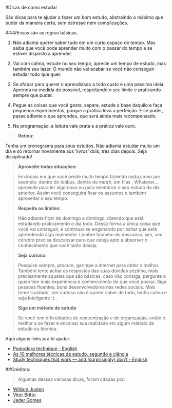 #Dicas de como estudar

São dicas para te ajudar a fazer um bom estudo, abstraindo o máximo que puder da maneira certa, sem estresse nem complicações.

####Essas são as regras básicas.

1. Não adianta querer saber tudo em um curto espaço de tempo. Mas saiba que você pode aprender muito com o passar do tempo e se estiver disposto a aprender.

2. Vai com calma, estude no seu tempo, aprecie um tempo de estudo, mas também seu lazer. O mundo não vai acabar se você não conseguir estudar tudo que quer.

3. Se afobar para querer o aprendizado a todo custo é uma péssima ideia. Aprenda na medida do possível, respeitando o seu limite e praticando sempre que puder.

4. Pegue as coisas que você gosta, separe, estude a base daquilo e faça pequenos experimentos, porque a prática leva a perfeição. E se puder, passe adiante o que aprendeu, que será ainda mais recompensado.

5. Na programação: a leitura vale prata e a prática vale ouro.

>**Rotina:** 

Tenha um cronograma para seus estudos. Não adianta estudar muito um dia e só retornar novamente aos ‘livros’ dois, três dias depois. Seja disciplinado!

>**Aproveite todas situações:**

>Em locais em que você perde muito tempo fazendo nada,como por exemplo: dentro do ônibus, dentro do metrô, em filas , Whatever… aproveite para ler algo novo ou para relembrar o seu estudo do dia anterior. Assim você conseguirá fixar os assuntos e também aproveitar o seu tempo.  

>**Respeite os limites:**

>Não adianta ficar de domingo a domingo, dizendo que está estudando praticamento o dia todo. Dessa forma a única coisa que você vai conseguir, é continuar se enganando por achar que está aprendendo algo realmente. Lembre também do descanso, sim, seu cérebro precisa descansar para que esteja apto a absorver o conhecimento que você tanto deseja.

>**Seja curioso:**

>Pesquise sempre, procure, garimpe a internet para obter o melhor. Também tente achar as respostas das suas dúvidas sozinho, mais precisamente aquelas que são básicas, caso não consiga, pergunte a quem tem mais experiência e conhecimento do que você possui. Siga pessoas fluentes, bons desenvolvedores nas redes sociais. Mais tome 'cuidado', ser curioso não é querer saber de tudo, tenha calma e seja inteligente :) .

>**Siga um método de estudo**

>Se você tem dificuldades de concentração e de organização, então o melhor a se fazer é encaixar sua realidade em algum método de estudo ou técnica.

Aqui alguns links pra te ajudar:

- [Pomodoro technique - English](http://pomodorotechnique.com/)
- [As 10 melhores técnicas de estudo, segundo a ciência](http://mude.nu/estudo-10-melhores-formas/)
- [Study techniques that work — and (surprisingly) don’t - English](http://www.washingtonpost.com/blogs/answer-sheet/wp/2013/08/27/study-techniques-that-work-and-surprisingly-dont/)

##Créditos:

> Algumas dessas valiosas dicas, foram citadas por:
* [William Justen](https://github.com/willianjusten)
* [Vitor Britto](https://github.com/vitorbritto)
* [Jader Gomes](https://github.com/JaderGJ)
